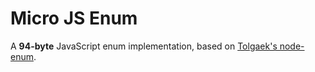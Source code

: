 Micro JS Enum
=============

A **94-byte** JavaScript enum implementation, based on <a href="https://github.com/tolgaek/node-enum" target="_blank">Tolgaek's node-enum</a>.
